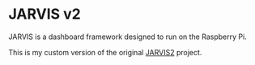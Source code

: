JARVIS v2
=========
JARVIS is a dashboard framework designed to run on the Raspberry Pi.

This is my custom version of the original 
[JARVIS2](https://github.com/martinp/jarvis2) project. 
